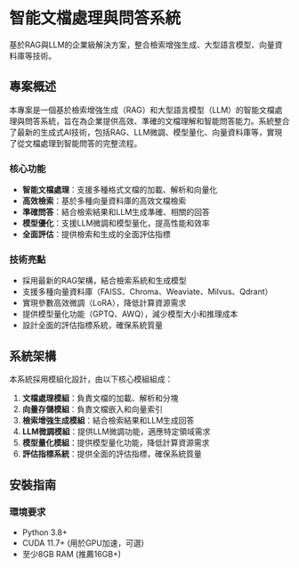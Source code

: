 # 智能文檔處理與問答系統

基於RAG與LLM的企業級解決方案，整合檢索增強生成、大型語言模型、向量資料庫等技術。

## 專案概述

本專案是一個基於檢索增強生成（RAG）和大型語言模型（LLM）的智能文檔處理與問答系統，旨在為企業提供高效、準確的文檔理解和智能問答能力。系統整合了最新的生成式AI技術，包括RAG、LLM微調、模型量化、向量資料庫等，實現了從文檔處理到智能問答的完整流程。

### 核心功能

- **智能文檔處理**：支援多種格式文檔的加載、解析和向量化
- **高效檢索**：基於多種向量資料庫的高效文檔檢索
- **準確問答**：結合檢索結果和LLM生成準確、相關的回答
- **模型優化**：支援LLM微調和模型量化，提高性能和效率
- **全面評估**：提供檢索和生成的全面評估指標

### 技術亮點

- 採用最新的RAG架構，結合檢索系統和生成模型
- 支援多種向量資料庫（FAISS、Chroma、Weaviate、Milvus、Qdrant）
- 實現參數高效微調（LoRA），降低計算資源需求
- 提供模型量化功能（GPTQ、AWQ），減少模型大小和推理成本
- 設計全面的評估指標系統，確保系統質量

## 系統架構

本系統採用模組化設計，由以下核心模組組成：

1. **文檔處理模組**：負責文檔的加載、解析和分塊
2. **向量存儲模組**：負責文檔嵌入和向量索引
3. **檢索增強生成模組**：結合檢索結果和LLM生成回答
4. **LLM微調模組**：提供LLM微調功能，適應特定領域需求
5. **模型量化模組**：提供模型量化功能，降低計算資源需求
6. **評估指標系統**：提供全面的評估指標，確保系統質量

## 安裝指南

### 環境要求

- Python 3.8+
- CUDA 11.7+ (用於GPU加速，可選)
- 至少8GB RAM (推薦16GB+)
